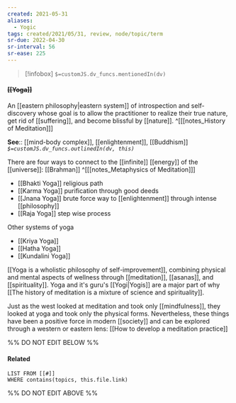 ```yaml
---
created: 2021-05-31
aliases:
  - Yogic
tags: created/2021/05/31, review, node/topic/term
sr-due: 2022-04-30
sr-interval: 56
sr-ease: 225
---
```

> [!infobox]
`$=customJS.dv_funcs.mentionedIn(dv)`

#### <s class="topic-title">[[Yoga]]</s> 

An [[eastern philosophy|eastern system]] of introspection and self-discovery whose goal is to allow the practitioner to realize their true nature, get rid of [[suffering]], and become blissful by [[nature]].
^[[[notes_History of Meditation]]]

**See**:: [[mind-body complex]], [[enlightenment]], [[Buddhism]]
*`$=customJS.dv_funcs.outlinedIn(dv, this)`*

There are four ways to connect to the [[infinite]] [[energy]] of the [[universe]]: [[Brahman]]
^[[[notes_Metaphysics of Meditation]]]
- [[Bhakti Yoga]] religious path
- [[Karma Yoga]] purification through good deeds
- [[Jnana Yoga]] brute force way to [[enlightenment]] through intense [[philosophy]]
- [[Raja Yoga]] step wise process 

Other systems of yoga
- [[Kriya Yoga]] 
- [[Hatha Yoga]]
- [[Kundalini Yoga]]

[[Yoga is a wholistic philosophy of self-improvement]], combining physical and mental aspects of wellness through [[meditation]], [[asanas]], and [[spirituality]]. Yoga and it's guru's [[Yogi|Yogis]] are a major part of why [[The history of meditation is a mixture of science and spirituality]].

Just as the west looked at meditation and took only [[mindfulness]], they looked at yoga and took only the physical forms. Nevertheless, these things have been a positive force in modern [[society]] and can be explored through a western or eastern lens:
[[How to develop a meditation practice]]


%% DO NOT EDIT BELOW %%

#### Related 

```dataview
LIST FROM [[#]]
WHERE contains(topics, this.file.link)
```
%% DO NOT EDIT ABOVE %%
